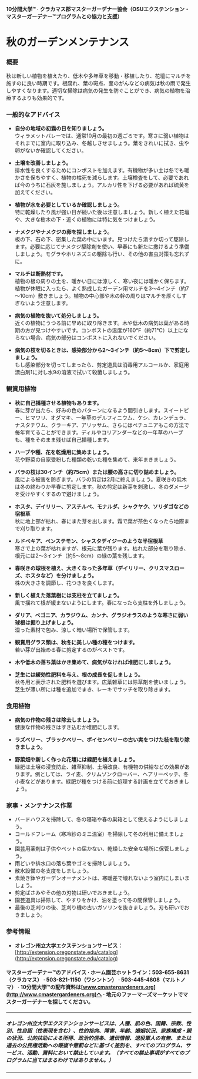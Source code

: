 #### 10分間大学™ · クラカマス郡マスターガーデナー協会（OSUエクステンション・マスターガーデナー™プログラムとの協力と支援）

# 秋のガーデンメンテナンス

### 概要

秋は新しい植物を植えたり、低木や多年草を移動・移植したり、花壇にマルチを施すのに良い時期です。根腐れ、葉の斑点、茎のがんなどの病気は秋の雨で発生しやすくなります。適切な掃除は病気の発生を防ぐことができ、病気の植物を治療するよりも効果的です。

### 一般的なアドバイス

- **自分の地域の初霜の日を知りましょう。**  
  ウィラメットバレーでは、通常10月の最初の週ごろです。寒さに弱い植物はそれまでに室内に取り込み、冬越しさせましょう。葉をきれいに拭き、虫や卵がないか確認してください。

- **土壌を改善しましょう。**  
  排水性を良くするためにコンポストを加えます。有機物が多い土は冬でも暖かさを保ちやすく、植物の枯死を減らします。土壌検査をして、必要であれば今のうちに石灰を施しましょう。アルカリ性を下げる必要があれば硫黄を加えてください。

- **植物が水を必要としているか確認しましょう。**  
  特に乾燥したり風が強い日が続いた後は注意しましょう。新しく植えた花壇や、大きな樹木の下・近くの植物には特に気をつけましょう。

- **ナメクジやナメクジの卵を探しましょう。**  
  板の下、石の下、密集した葉の中にいます。見つけたら潰すか切って駆除します。必要に応じてナメクジ駆除剤を使い、早春にも新たに撒けるよう準備しましょう。モグラやホリネズミの駆除も行い、その他の害虫対策も忘れずに。

- **マルチは断熱材です。**  
  植物の根の周りの土を、暖かい日には涼しく、寒い夜には暖かく保ちます。植物が休眠に入ったら、よく熟成したガーデン用マルチを3～4インチ（約7～10cm）敷きましょう。植物の中心部や木の幹の周りはマルチを厚くしすぎないよう注意します。

- **病気の植物を抜いて処分しましょう。**  
  近くの植物にうつる前に早めに取り除きます。木や低木の病気は葉がある時期の方が見つけやすいです。コンポストの温度が160°F（約71℃）以上にならない場合、病気の部分はコンポストに入れないでください。

- **病気の枝を切るときは、感染部分から2～3インチ（約5～8cm）下で剪定しましょう。**  
  もし感染部分を切ってしまったら、剪定道具は消毒用アルコールか、家庭用漂白剤1に対し水9の溶液で拭いて殺菌しましょう。

### 観賞用植物

- **秋に自己播種させる植物もあります。**  
  春に芽が出たら、好みの色のパターンになるよう間引きします。スイートピー、ヒマワリ、オダマキ、一年草のデルフィニウム、ケシ、カレンデュラ、ナスタチウム、クラーキア、アリッサム、さらにはペチュニアもこの方法で毎年育てることができます。ディルやコリアンダーなどの一年草のハーブも、種をそのまま残せば自己播種します。

- **ハーブや種、花を乾燥用に集めましょう。**  
  花や野菜の自家受粉した種類の乾いた種を集めて、来年まきましょう。

- **バラの枝は30インチ（約75cm）または腰の高さに切り詰めましょう。**  
  風による被害を防ぎます。バラの剪定は2月に終えましょう。夏咲きの低木は冬の終わりか早春に剪定します。秋の剪定は新芽を刺激し、冬のダメージを受けやすくするので避けましょう。

- **ホスタ、デイリリー、アスチルベ、モナルダ、シャクヤク、ソリダゴなどの宿根草**  
  秋に地上部が枯れ、春にまた芽を出します。霜で葉が茶色くなったら地際まで刈り取ります。

- **ルドベキア、ペンステモン、シャスタデイジーのような半宿根草**  
  寒さで上の葉が枯れますが、根元に葉が残ります。枯れた部分を取り除き、根元には2～3インチ（約5～8cm）の緑の葉を残します。

- **春咲きの球根を植え、大きくなった多年草（デイリリー、クリスマスローズ、ホスタなど）を分けましょう。**  
  株の大きさを調節し、花つきを良くします。

- **新しく植えた落葉樹には支柱を立てましょう。**  
  風で揺れて根が緩まないようにします。春になったら支柱を外しましょう。

- **ダリア、ベゴニア、カラジウム、カンナ、グラジオラスのような寒さに弱い球根は掘り上げましょう。**  
  湿った素材で包み、涼しく暗い場所で保管します。

- **観賞用グラス類は、秋冬に美しい種の穂をつけます。**  
  若い芽が出始める春に剪定するのがベストです。

- **木や低木の落ち葉はかき集めて、病気がなければ堆肥にしましょう。**

- **芝生には緩効性肥料を与え、根の成長を促しましょう。**  
  秋冬用と表示された肥料を選びます。広葉雑草には除草剤を使いましょう。芝生が薄い所には種を追加でまき、レーキでサッチを取り除きます。

### 食用植物

- **病気の作物の残さは除去しましょう。**  
  健康な作物の残さはすき込むか堆肥にします。

- **ラズベリー、ブラックベリー、ボイセンベリーの古い実をつけた枝を取り除きましょう。**

- **野菜畑や新しく作った花壇には緑肥を植えましょう。**  
  緑肥は土壌の浸食防止、雑草抑制、土壌改良、有機物の供給などの効果があります。例としては、ライ麦、クリムゾンクローバー、ヘアリーベッチ、冬小麦などがあります。緑肥が種をつける前に処理する計画を立てておきましょう。

### 家事・メンテナンス作業

- バードハウスを掃除して、冬の寝箱や春の巣箱として使えるようにしましょう。
- コールドフレーム（寒冷紗のミニ温室）を掃除して冬の利用に備えましょう。
- 園芸用薬剤は子供やペットの届かない、乾燥した安全な場所に保管しましょう。
- 雨どいや排水口の落ち葉やゴミを掃除しましょう。
- 散水設備の冬支度をしましょう。
- 素焼き鉢やガーデンオーナメントは、寒暖差で壊れないよう室内にしまいましょう。
- 剪定ばさみやその他の刃物は研いでおきましょう。
- 園芸道具は掃除して、やすりをかけ、油を塗って冬の間保管しましょう。
- 最後の芝刈りの後、芝刈り機の古いガソリンを抜きましょう。刃も研いでおきましょう。

### 参考情報

- **オレゴン州立大学エクステンションサービス：**  
  [http://extension.oregonstate.edu/catalog](http://extension.oregonstate.edu/catalog)

#### マスターガーデナー™のアドバイス · ホーム園芸ホットライン：503-655-8631（クラカマス） · 503-821-1150（ワシントン） · 503-445-4608（マルトノマ） · 10分間大学™の配布資料は[www.cmastergardeners.org](http://www.cmastergardeners.org)へ · 地元のファーマーズマーケットでマスターガーデナーを探してください。

---

##### オレゴン州立大学エクステンションサービスは、人種、肌の色、国籍、宗教、性別、性自認（性表現を含む）、性的指向、障害、年齢、婚姻状況、家族構成・親の状況、公的扶助による所得、政治的信条、遺伝情報、退役軍人の有無、または過去の公民権活動への報復や懲罰などに基づく差別を、すべてのプログラム、サービス、活動、資料において禁止しています。（すべての禁止事項がすべてのプログラムに当てはまるわけではありません。）

---